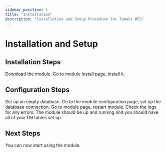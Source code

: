 ```yaml
---
sidebar_position: 1
title: "Installation"
description: "Installation and Setup Procedure for Tamaki MES"
---
```


# Installation and Setup

## Installation Steps

Download the module. Go to module install page, install it.

## Configuration Steps

Set up an empty database. Go to the module configuration page, set up the database connection.
Go to module page, restart module. Check the logs for any errors. The module should be up and running and you should
have all of your DB tables set up.

## Next Steps

You can now start using the module.

